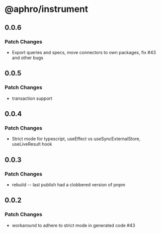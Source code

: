 # @aphro/instrument

## 0.0.6

### Patch Changes

- Export queries and specs, move connectors to own packages, fix #43 and other bugs

## 0.0.5

### Patch Changes

- transaction support

## 0.0.4

### Patch Changes

- Strict mode for typescript, useEffect vs useSyncExternalStore, useLiveResult hook

## 0.0.3

### Patch Changes

- rebuild -- last publish had a clobbered version of pnpm

## 0.0.2

### Patch Changes

- workaround to adhere to strict mode in generated code #43
